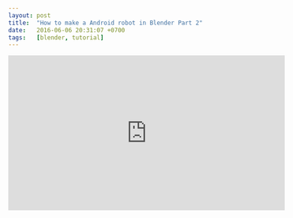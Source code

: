```yaml
---
layout: post
title:  "How to make a Android robot in Blender Part 2"
date:   2016-06-06 20:31:07 +0700
tags:   [blender, tutorial]
---
```


<iframe width="560" height="315" src="https://www.youtube.com/embed/awditZ0q9Tk" frameborder="0" allowfullscreen></iframe>
